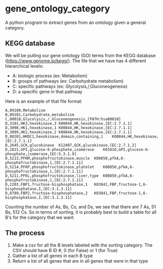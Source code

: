 # gene_ontology_category
A python program to extract genes from an ontology given a general category.

## KEGG database
We will be pulling our gene ontology (GO) terms from the KEGG database (https://www.genome.jp/kegg/). The file that we have has 4 different hierarchical levels:  
- A: biologic process (ex: Metabolism)
- B: groups of pathways (ex: Carbohydrate metabolism)
- C: specific pathways (ex: Glycolysis,/,Gluconeogenesis)
- D: a specific gene in that pathway  
  
Here is an example of that file format:  
```
A,09100,Metabolism  
B,09101,Carbohydrate,metabolism  
C,00010,Glycolysis,/,Gluconeogenesis,[PATH:hsa00010]  
D,3101,HK3,hexokinase,3	K00844,HK,hexokinase,[EC:2.7.1.1]  
D,3098,HK1,hexokinase,1	K00844,HK,hexokinase,[EC:2.7.1.1]  
D,3099,HK2,hexokinase,2	K00844,HK,hexokinase,[EC:2.7.1.1]  
D,80201,HKDC1,hexokinase,domain,containing,1	K00844,HK,hexokinase,[EC:2.7.1.1]  
D,2645,GCK,glucokinase	K12407,GCK,glucokinase,[EC:2.7.1.2]  
D,2821,GPI,glucose-6-phosphate,isomerase	K01810,GPI,glucose-6-phosphate,isomerase,[EC:5.3.1.9]  
D,5213,PFKM,phosphofructokinase,muscle	K00850,pfkA,6-phosphofructokinase,1,[EC:2.7.1.11]  
D,5214,PFKP,phosphofructokinase,platelet	K00850,pfkA,6-phosphofructokinase,1,[EC:2.7.1.11]  
D,5211,PFKL,phosphofructokinase,liver,type	K00850,pfkA,6-phosphofructokinase,1,[EC:2.7.1.11]  
D,2203,FBP1,fructose-bisphosphatase,1	K03841,FBP,fructose-1,6-bisphosphatase,I,[EC:3.1.3.11]  
D,8789,FBP2,fructose-bisphosphatase,2	K03841,FBP,fructose-1,6-bisphosphatase,I,[EC:3.1.3.11]
```

Counting the number of As, Bs, Cs, and Ds, we see that there are 7 As, 51 Bs, 512 Cs. So in terms of sorting, it is probably best to build a table for all B's for the category that we want.

## The process
1) Make a csv for all the B levels labeled with the sorting category. The CSV should have B ID #, 0 (for False) or 1 (for True)  
2) Gather a list of all genes in each B type    
3) Return a list of all genes that are in all genes that were in that type
